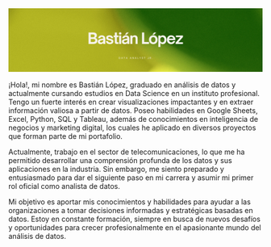 <div id="header" align="center">
  <img decoding="async" src="Banner.jpg" width="auto"/>
</div>
  
¡Hola!, mi nombre es Bastián López, graduado en análisis de datos y actualmente cursando estudios en Data Science en un instituto profesional. Tengo un fuerte interés en crear visualizaciones impactantes y en extraer información valiosa a partir de datos. Poseo habilidades en Google Sheets, Excel, Python, SQL y Tableau, además de conocimientos en inteligencia de negocios y marketing digital, los cuales he aplicado en diversos proyectos que forman parte de mi portafolio.

Actualmente, trabajo en el sector de telecomunicaciones, lo que me ha permitido desarrollar una comprensión profunda de los datos y sus aplicaciones en la industria. Sin embargo, me siento preparado y entusiasmado para dar el siguiente paso en mi carrera y asumir mi primer rol oficial como analista de datos.

Mi objetivo es aportar mis conocimientos y habilidades para ayudar a las organizaciones a tomar decisiones informadas y estratégicas basadas en datos. Estoy en constante formación, siempre en busca de nuevos desafíos y oportunidades para crecer profesionalmente en el apasionante mundo del análisis de datos.

